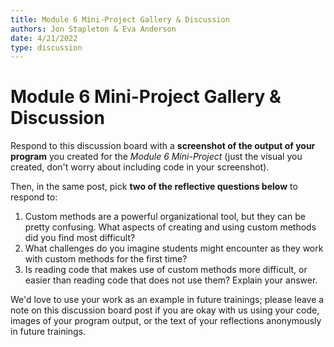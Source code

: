 ```yaml
---
title: Module 6 Mini-Project Gallery & Discussion
authors: Jon Stapleton & Eva Anderson
date: 4/21/2022
type: discussion
---
```


<!-- ::youtube[A video explaining the module 6 mini-project discussion prompt]{#oXmKJ_tYg34} -->

# Module 6 Mini-Project Gallery & Discussion

Respond to this discussion board with a **screenshot of the output of your program** you created for the *Module 6 Mini-Project* (just the visual you created, don't worry about including code in your screenshot).

Then, in the same post, pick **two of the reflective questions below** to respond to:

1. Custom methods are a powerful organizational tool, but they can be pretty confusing. What aspects of creating and using custom methods did you find most difficult?
2. What challenges do you imagine students might encounter as they work with custom methods for the first time?
3. Is reading code that makes use of custom methods more difficult, or easier than reading code that does not use them? Explain your answer.

We'd love to use your work as an example in future trainings; please leave a note on this discussion board post if you are okay with us using your code, images of your program output, or the text of your reflections anonymously in future trainings.